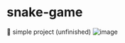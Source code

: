 # snake-game
🐍 simple project (unfinished)
![image](https://user-images.githubusercontent.com/98327964/227813248-0f09d160-9fbb-4100-b7c2-ce2663938284.png)
